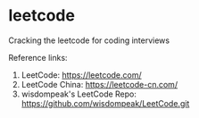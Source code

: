 # leetcode
Cracking the leetcode for coding interviews

Reference links:

1. LeetCode: https://leetcode.com/
2. LeetCode China: https://leetcode-cn.com/
3. wisdompeak's LeetCode Repo: https://github.com/wisdompeak/LeetCode.git

